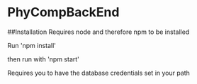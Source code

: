 # PhyCompBackEnd

##Installation
Requires node and therefore npm to be installed

Run 'npm install'

then run with 'npm start'

Requires you to have the database credentials set in your path
